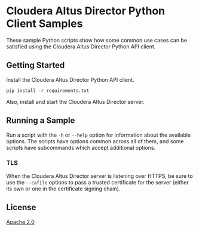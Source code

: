 # Cloudera Altus Director Python Client Samples

These sample Python scripts show how some common use cases can be satisfied
using the Cloudera Altus Director Python API client.

## Getting Started

Install the Cloudera Altus Director Python API client.

```
pip install -r requirements.txt
```

Also, install and start the Cloudera Altus Director server.

## Running a Sample

Run a script with the `-h` or `--help` option for information about the
available options. The scripts have options common across all of them, and some
scripts have subcommands which accept additional options.

### TLS

When the Cloudera Altus Director server is listening over HTTPS, be sure to use the
`--cafile` options to pass a trusted certificate for the server (either its
own or one in the certificate signing chain).

## License

[Apache 2.0](LICENSE.txt)
